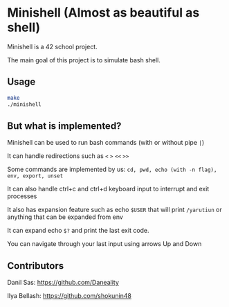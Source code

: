 # Minishell (Almost as beautiful as shell)

Minishell is a 42 school project. 

The main goal of this project is to simulate bash shell.

## Usage

```bash
make
./minishell
```

## But what is implemented?
Minishell can be used to run bash commands (with or without pipe ```|```)

It can handle redirections such as ```<```  ```>```  ```<<```  ```>>```

Some commands are implemented by us: ```cd, pwd, echo (with -n flag), env, export, unset```

It can also handle ctrl+c and ctrl+d keyboard input to interrupt and exit processes

It also has expansion feature such as echo ```$USER``` that will print ```/yarutiun``` or anything that can be expanded from env

It can expand echo ```$?``` and print the last exit code.

You can navigate through your last input using arrows Up and Down

## Contributors
Danil Sas:
https://github.com/Daneality

Ilya Bellash:
https://github.com/shokunin48
